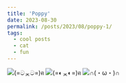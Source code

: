 ```yaml
---
title: 'Poppy'
date: 2023-08-30
permalink: /posts/2023/08/poppy-1/
tags:
  - cool posts
  - cat
  - fun
---
```

<img src="master/images/poppy1.jpg" alt="(=ටᆽට=)ฅ" class="my-image">
<img src="master/images/poppy2.jpg" alt="(=◐ᆽ◐=)ฅ" class="my-image">
<img src="master/images/poppy3.jpg" alt="∩(・ω・)∩" class="my-image">


